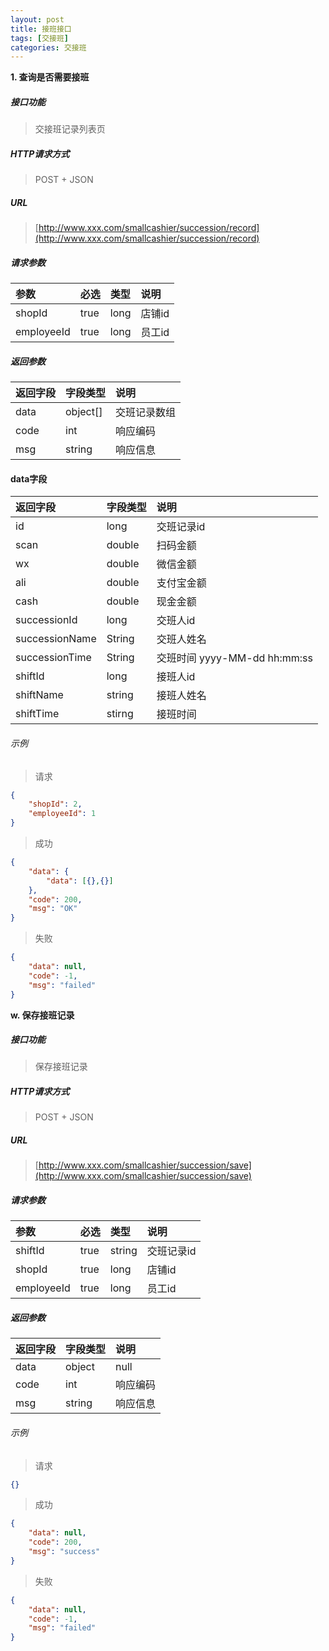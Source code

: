 ```yaml
---
layout: post
title: 接班接口
tags: [交接班]
categories: 交接班
---
```

**1\. 查询是否需要接班**
##### 接口功能
> 交接班记录列表页

##### HTTP请求方式
> POST + JSON

##### URL
> [http://www.xxx.com/smallcashier/succession/record](http://www.xxx.com/smallcashier/succession/record)

##### 请求参数

|参数|必选|类型|说明|
|:---|:---|:---|:---|
|shopId|true|long|店铺id|
|employeeId|true|long|员工id|

##### 返回参数

|返回字段|字段类型|说明|
|:---|:---|:---|
|data|object[]|交班记录数组|
|code|int|响应编码|
|msg|string|响应信息|

#### data字段

|返回字段|字段类型|说明|
|:---|:---|:---|
|id|long|交班记录id|
|scan|double|扫码金额|
|wx|double|微信金额|
|ali|double|支付宝金额|
|cash|double|现金金额|
|successionId|long|交班人id|
|successionName|String|交班人姓名|
|successionTime|String|交班时间 yyyy-MM-dd hh:mm:ss|
|shiftId|long|接班人id|
|shiftName|string|接班人姓名|
|shiftTime|stirng|接班时间|


###### 示例
> 请求
``` json
{
	"shopId": 2,
    "employeeId": 1
}
```
> 成功
``` json
{
    "data": {
        "data": [{},{}]
    },
    "code": 200,
    "msg": "OK"
}
```
> 失败
``` json
{
    "data": null,
    "code": -1,
    "msg": "failed"
}
```

**w\. 保存接班记录**
##### 接口功能
> 保存接班记录

##### HTTP请求方式
> POST + JSON

##### URL
> [http://www.xxx.com/smallcashier/succession/save](http://www.xxx.com/smallcashier/succession/save)

##### 请求参数

|参数|必选|类型|说明|
|:---|:---|:---|:---|
|shiftId|true|string|交班记录id|
|shopId|true|long|店铺id|
|employeeId|true|long|员工id|

##### 返回参数

|返回字段|字段类型|说明|
|:---|:---|:---|
|data|object|null|
|code|int|响应编码|
|msg|string|响应信息|

###### 示例
> 请求
``` json
{}
```
> 成功
``` json
{
    "data": null,
    "code": 200,
    "msg": "success"
}
```
> 失败
``` json
{
    "data": null,
    "code": -1,
    "msg": "failed"
}
```